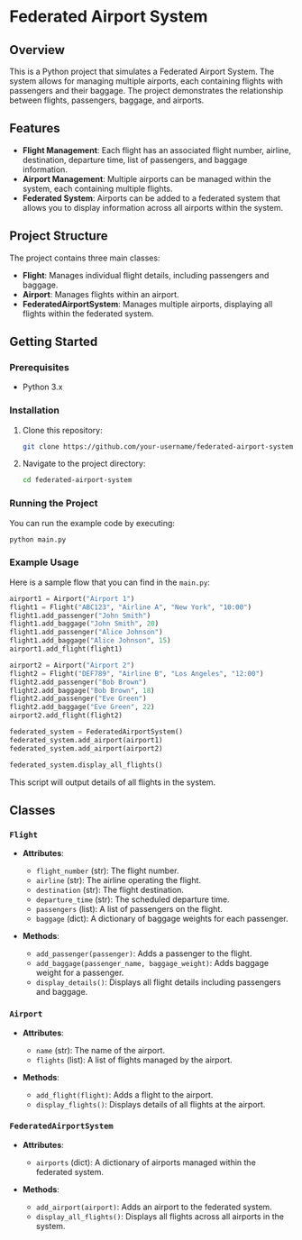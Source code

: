 # Federated Airport System

## Overview
This is a Python project that simulates a Federated Airport System. The system allows for managing multiple airports, each containing flights with passengers and their baggage. The project demonstrates the relationship between flights, passengers, baggage, and airports.

## Features
- **Flight Management**: Each flight has an associated flight number, airline, destination, departure time, list of passengers, and baggage information.
- **Airport Management**: Multiple airports can be managed within the system, each containing multiple flights.
- **Federated System**: Airports can be added to a federated system that allows you to display information across all airports within the system.

## Project Structure
The project contains three main classes:
- **Flight**: Manages individual flight details, including passengers and baggage.
- **Airport**: Manages flights within an airport.
- **FederatedAirportSystem**: Manages multiple airports, displaying all flights within the federated system.

## Getting Started

### Prerequisites
- Python 3.x

### Installation
1. Clone this repository:
   ```bash
   git clone https://github.com/your-username/federated-airport-system.git
   ```
2. Navigate to the project directory:
   ```bash
   cd federated-airport-system
   ```

### Running the Project
You can run the example code by executing:
```bash
python main.py
```

### Example Usage
Here is a sample flow that you can find in the `main.py`:

```python
airport1 = Airport("Airport 1")
flight1 = Flight("ABC123", "Airline A", "New York", "10:00")
flight1.add_passenger("John Smith")
flight1.add_baggage("John Smith", 20)
flight1.add_passenger("Alice Johnson")
flight1.add_baggage("Alice Johnson", 15)
airport1.add_flight(flight1)

airport2 = Airport("Airport 2")
flight2 = Flight("DEF789", "Airline B", "Los Angeles", "12:00")
flight2.add_passenger("Bob Brown")
flight2.add_baggage("Bob Brown", 18)
flight2.add_passenger("Eve Green")
flight2.add_baggage("Eve Green", 22)
airport2.add_flight(flight2)

federated_system = FederatedAirportSystem()
federated_system.add_airport(airport1)
federated_system.add_airport(airport2)

federated_system.display_all_flights()
```

This script will output details of all flights in the system.

## Classes

### `Flight`
- **Attributes**:
  - `flight_number` (str): The flight number.
  - `airline` (str): The airline operating the flight.
  - `destination` (str): The flight destination.
  - `departure_time` (str): The scheduled departure time.
  - `passengers` (list): A list of passengers on the flight.
  - `baggage` (dict): A dictionary of baggage weights for each passenger.

- **Methods**:
  - `add_passenger(passenger)`: Adds a passenger to the flight.
  - `add_baggage(passenger_name, baggage_weight)`: Adds baggage weight for a passenger.
  - `display_details()`: Displays all flight details including passengers and baggage.

### `Airport`
- **Attributes**:
  - `name` (str): The name of the airport.
  - `flights` (list): A list of flights managed by the airport.

- **Methods**:
  - `add_flight(flight)`: Adds a flight to the airport.
  - `display_flights()`: Displays details of all flights at the airport.

### `FederatedAirportSystem`
- **Attributes**:
  - `airports` (dict): A dictionary of airports managed within the federated system.

- **Methods**:
  - `add_airport(airport)`: Adds an airport to the federated system.
  - `display_all_flights()`: Displays all flights across all airports in the system.

